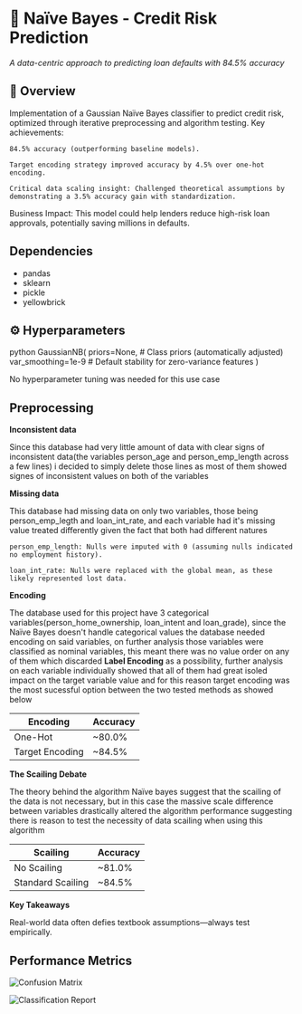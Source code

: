 # 🚀 Naïve Bayes - Credit Risk Prediction  

*A data-centric approach to predicting loan defaults with 84.5% accuracy*

## 📌 Overview  
Implementation of a Gaussian Naïve Bayes classifier to predict credit risk, optimized through iterative preprocessing and algorithm testing. Key achievements:

    84.5% accuracy (outperforming baseline models).

    Target encoding strategy improved accuracy by 4.5% over one-hot encoding.

    Critical data scaling insight: Challenged theoretical assumptions by demonstrating a 3.5% accuracy gain with standardization.

Business Impact: This model could help lenders reduce high-risk loan approvals, potentially saving millions in defaults.

## Dependencies
- pandas
- sklearn
- pickle
- yellowbrick

## ⚙️ Hyperparameters  
python
GaussianNB(
    priors=None,           # Class priors (automatically adjusted)
    var_smoothing=1e-9     # Default stability for zero-variance features
)

No hyperparameter tuning was needed for this use case

## Preprocessing
**Inconsistent data**

Since this database had very little amount of data with clear signs of inconsistent data(the variables person_age and person_emp_length across a few lines) i decided to simply delete those lines as most of them showed signes of inconsistent values on both of the variables

**Missing data**

This database had missing data on only two variables, those being person_emp_legth and loan_int_rate, and each variable had it's missing value treated differently given the fact that both had different natures

    person_emp_length: Nulls were imputed with 0 (assuming nulls indicated no employment history).

    loan_int_rate: Nulls were replaced with the global mean, as these likely represented lost data.


**Encoding**

The database used for this project have 3 categorical variables(person_home_ownership, loan_intent and loan_grade), since the Naïve Bayes doesn't handle categorical values the database needed encoding on said variables, on further analysis those variables were classified as nominal variables, this meant there was no value order on any of them which discarded **Label Encoding** as a possibility, further analysis on each variable individually showed that all of them had great isoled impact on the target variable value and for this reason target encoding was the most sucessful option between the two tested methods as showed below

|     Encoding      |  Accuracy  |
|-------------------|------------|
|      One-Hot      |   ~80.0%   |
|  Target Encoding  |   ~84.5%   |

**The Scailing Debate**

The theory behind the algorithm Naïve bayes suggest that the scailing of the data is not necessary, but in this case the massive scale difference between variables drastically altered the algorithm performance suggesting there is reason to test the necessity of data scailing when using this algorithm

|     Scailing      |  Accuracy  |
|-------------------|------------|
|    No Scailing    |   ~81.0%   |
| Standard Scailing |   ~84.5%   |

**Key Takeaways**

Real-world data often defies textbook assumptions—always test empirically.

## Performance Metrics

![Confusion Matrix](images/naive_bayes_cm.png)

![Classification Report](images/naive_bayes_cf.png)
